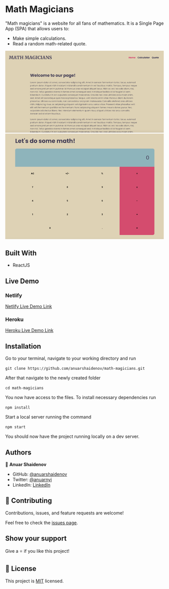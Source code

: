 # Math Magicians

"Math magicians" is a website for all fans of mathematics. It is a Single Page App (SPA) that allows users to:

- Make simple calculations.
- Read a random math-related quote.

![screenshot](./screenshot-1.png)
![screenshot](./screenshot-2.png)

## Built With

- ReactJS

## Live Demo

### Netlify

[Netlify Live Demo Link](https://keen-wozniak-e38afe.netlify.app/)

### Heroku

[Heroku Live Demo Link](http://math-magicians-anuar.herokuapp.com/)

## Installation

Go to your terminal, navigate to your working directory and run

`git clone https://github.com/anuarshaidenov/math-magicians.git`

After that navigate to the newly created folder

`cd math-magicians`

You now have access to the files.
To install necessary dependencies run

`npm install`

Start a local server running the command

`npm start`

You should now have the project running locally on a dev server.

## Authors

👤 **Anuar Shaidenov**

- GitHub: [@anuarshaidenov](https://github.com/anuarshaidenov)
- Twitter: [@anuarnyi](https://twitter.com/anuarnyi)
- LinkedIn: [LinkedIn](https://www.linkedin.com/in/anuar-shaidenov-365a951b8/)

## 🤝 Contributing

Contributions, issues, and feature requests are welcome!

Feel free to check the [issues page](../../issues/).

## Show your support

Give a ⭐️ if you like this project!

## 📝 License

This project is [MIT](./MIT.md) licensed.
